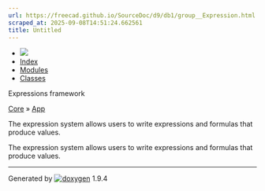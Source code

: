 ```yaml
---
url: https://freecad.github.io/SourceDoc/d9/db1/group__Expression.html
scraped_at: 2025-09-08T14:51:24.662561
title: Untitled
---
```


  * [ ![](https://www.freecad.org/svg/logo-freecad.svg) ](https://freecadweb.org "FreeCAD")
  * [Index](../../index.html "Index")
  * [Modules](../../modules.html "Modules list")
  * [Classes](../../annotated.html "Annotated list")

Expressions framework

[Core](../../d4/d68/group__CORE.html) » [App](../../d6/dd0/group__APP.html)

The expression system allows users to write expressions and formulas that
produce values.

The expression system allows users to write expressions and formulas that
produce values.

* * *

Generated by
[![doxygen](../../doxygen.svg)](https://www.doxygen.org/index.html) 1.9.4


